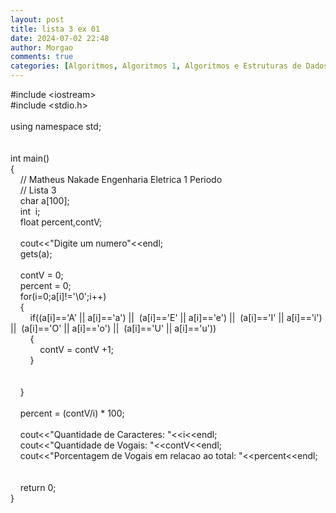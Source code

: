 ```yaml
---
layout: post
title: lista 3 ex 01
date: 2024-07-02 22:48
author: Morgao
comments: true
categories: [Algoritmos, Algoritmos 1, Algoritmos e Estruturas de Dados, beecrowd, Linguagem C, Programação]
---
```

#include &lt;iostream&gt;<br />#include &lt;stdio.h&gt;<br /><br />using namespace std;<br /><br /><br />int main() <br />{<br />&nbsp;&nbsp;&nbsp; // Matheus Nakade Engenharia Eletrica 1 Periodo<br />&nbsp;&nbsp;&nbsp; // Lista 3<br />&nbsp;&nbsp;&nbsp; char a[100];<br />&nbsp;&nbsp;&nbsp; int&nbsp; i;<br />&nbsp;&nbsp;&nbsp; float percent,contV;<br />&nbsp;&nbsp;&nbsp; &nbsp;&nbsp;&nbsp; <br />&nbsp;&nbsp;&nbsp; cout&lt;&lt;"Digite um numero"&lt;&lt;endl;<br />&nbsp;&nbsp;&nbsp; gets(a);<br />&nbsp;&nbsp;&nbsp; <br />&nbsp;&nbsp;&nbsp; contV = 0;<br />&nbsp;&nbsp;&nbsp; percent = 0;<br />&nbsp;&nbsp;&nbsp; for(i=0;a[i]!='\0';i++)<br />&nbsp;&nbsp;&nbsp; {<br />&nbsp;&nbsp;&nbsp; &nbsp;&nbsp;&nbsp; if((a[i]=='A' || a[i]=='a') ||&nbsp; (a[i]=='E' || a[i]=='e') ||&nbsp; (a[i]=='I' || a[i]=='i') ||&nbsp; (a[i]=='O' || a[i]=='o') ||&nbsp; (a[i]=='U' || a[i]=='u'))<br />&nbsp;&nbsp;&nbsp; &nbsp;&nbsp;&nbsp; {<br />&nbsp;&nbsp;&nbsp; &nbsp;&nbsp;&nbsp; &nbsp;&nbsp;&nbsp; contV = contV +1;<br />&nbsp;&nbsp;&nbsp; &nbsp;&nbsp;&nbsp; }<br />&nbsp;&nbsp;&nbsp; &nbsp;&nbsp;&nbsp; <br />&nbsp;&nbsp;&nbsp; &nbsp;&nbsp;&nbsp; <br />&nbsp;&nbsp;&nbsp; }<br />&nbsp;&nbsp;&nbsp; <br />&nbsp;&nbsp;&nbsp; percent = (contV/i) * 100;<br />&nbsp;&nbsp;&nbsp; <br />&nbsp;&nbsp;&nbsp; cout&lt;&lt;"Quantidade de Caracteres: "&lt;&lt;i&lt;&lt;endl;<br />&nbsp;&nbsp;&nbsp; cout&lt;&lt;"Quantidade de Vogais: "&lt;&lt;contV&lt;&lt;endl;<br />&nbsp;&nbsp;&nbsp; cout&lt;&lt;"Porcentagem de Vogais em relacao ao total: "&lt;&lt;percent&lt;&lt;endl;<br /><br /><br />&nbsp;&nbsp;&nbsp; return 0;<br />}<br /><br /><br />&nbsp;&nbsp;&nbsp; &nbsp;&nbsp;&nbsp; &nbsp;&nbsp;&nbsp; &nbsp;&nbsp;&nbsp; <br />
